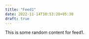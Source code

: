 ```yaml
---
title: "Feed1"
date: 2022-11-14T10:53:20+05:30
draft: true
---
```


This is some random content for feed1.